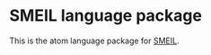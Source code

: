 # SMEIL language package

This is the atom language package for [SMEIL](https://github.com/truls/libsme).
